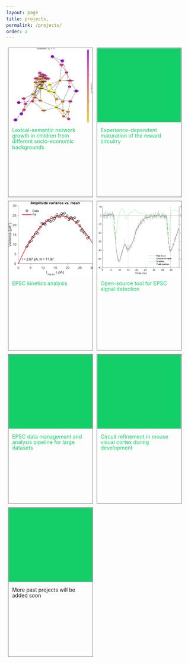 ```yaml
---
layout: page
title: projects,
permalink: /projects/
order: 2
---
```


<html>
<head>
<style>
    div.gallery {
    margin: 5px;
    border: 1px solid #666;
    float: left;
    width: 45%;
    height: 400px;
    line-height: 110%;

    }

    a div.gallery {
        color: rgba(0, 204, 92, 0.925);
    }

    div.gallery:hover {
    border: 1px solid rgba(0, 204, 92, 0.925);
    }

    div.gallery img {
    width: 100%;
    height: 50%;
    object-fit: cover;
    background-color: rgba(0, 204, 92, 0.925);
    }

    div.desc {
    text-align: left;
    padding: 10px;
    }
</style>
</head>
<body>

<a href="/research/#lexical-semantic-network-growth-in-children-from-different-socio-economic-backgrounds">
    <div class="gallery">  
        <img src="/img/eve_network_by_ecc.svg">
        <div class="desc">Lexical-semantic network growth in children from different socio-economic backgrounds</div>
    </div>
</a>

<a href="/research/#experience-dependent-maturation-of-the-reward-circuitry">
    <div class="gallery">  
        <img>
        <div class="desc">Experience-dependent maturation of the reward circuitry</div>
    </div>
</a>

<a href="/projects/kinetics">
    <div class="gallery">  
        <img src="/img/nsfa_fit.png">
        <div class="desc">EPSC kinetics analysis</div>
    </div>
</a>

<a href="/projects/epsc-detection">
    <div class="gallery">  
        <img src="/img/manypeaks.svg">
        <div class="desc">Open-source tool for EPSC signal detection</div>
    </div>
</a>

<a href="/projects/epsc-pipeline">
    <div class="gallery">  
        <img>
        <div class="desc">EPSC data management and analysis pipeline for large datasets</div>
    </div>
</a>

<a href="/projects/idle_synapse">
    <div class="gallery">  
        <img>
        <div class="desc">Circuit refinement in mouse visual cortex during development</div>
    </div>
</a>

<div class="gallery">  
    <img>
    <div class="desc">More past projects will be added soon</div>
</div>
